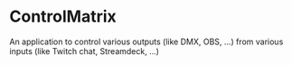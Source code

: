 # ControlMatrix
An application to control various outputs (like DMX, OBS, ...) from various inputs (like Twitch chat, Streamdeck, ...)
